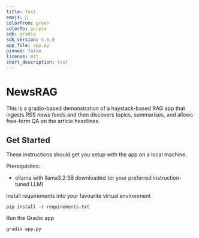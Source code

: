 ```yaml
---
title: Test
emoji: 👀
colorFrom: green
colorTo: purple
sdk: gradio
sdk_version: 5.6.0
app_file: app.py
pinned: false
license: mit
short_description: test
---
```

# NewsRAG

This is a gradio-based demonstration of a haystack-based RAG app that ingests RSS news feeds and then discovers topics, summarises, and allows free-form QA on the article headlines.

## Get Started

These instructions should get you setup with the app on a local machine.

Prerequisites:

 - ollama with llama3.2:3B downloaded (or your preferred instruction-tuned LLM)

Install requirements into your favourite virtual environment

```
pip install -r requirements.txt
```

Run the Gradio app

```
gradio app.py
```